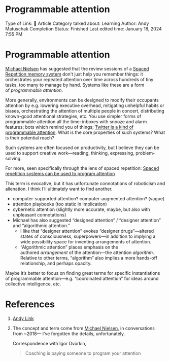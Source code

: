 # Programmable attention

Type of Link: 📝 Article
Category talked about: Learning
Author: Andy Matuschak
Completion Status: Finished
Last edited time: January 18, 2024 7:55 PM

# **Programmable attention**

[Michael Nielsen](https://notes.andymatuschak.org/z4JuirVwUcoGL4wZ8dM6Los) has suggested that the review sessions of a [Spaced Repetition memory system](Spaced%20Repetition%20memory%20system.md) don’t just help you remember things: it orchestrates your repeated attention over time across hundreds of tiny tasks, too many to manage by hand. Systems like these are a form of *programmable attention*.

More generally, environments can be designed to modify their occupants attention by e.g. lowering executive overhead, mitigating unhelpful habits or biases, orchestrating the attention of multiple people in concert, distributing known-good attentional strategies, etc. You use simpler forms of programmable attention all the time: inboxes with snooze and alarm features; bots which remind you of things; [Twitter is a kind of programmable attention](Twitter%20is%20a%20kind%20of%20programmable%20attention.md). What is the core properties of such systems? What is their potential reach?

Such systems are often focused on productivity, but I believe they can be used to support creative work—reading, thinking, expressing, problem-solving.

For more, seen specifically through the lens of spaced repetition: [Spaced repetition systems can be used to program attention ](Spaced%20repetition%20systems%20can%20be%20used%20to%20program%20attention.md)

This term is evocative, but it has unfortunate connotations of roboticism and alienation. I think I’ll ultimately want to find another.

- computer-supported attention? computer-augmented attention? (vague)
- attention playbooks (too static in implication)
- cybernetic attention (slightly more accurate, maybe, but also with unpleasant connotations)
- Michael has also suggested “designed attention” / “designer attention” and “algorithmic attention.”
    - I like that “designer attention” evokes “designer drugs”—altered states of consciousness, superpowers—in addition to implying a wide possibility space for inventing arrangements of attention.
    - “Algorithmic attention” places emphasis on the authored *arrangement* of the attention—the attention *algorithm*. Relative to other terms, “algorithm” also implies a more hands-off relationship, and perhaps opacity.

Maybe it’s better to focus on finding great terms for specific instantiations of programmable attention—e.g. “coordinated attention” for ideas around collective intelligence, etc.

# References

1. [Andy Link](https://notes.andymatuschak.org/About_these_notes?stackedNotes=z5E5QawiXCMbtNtupvxeoEX&stackedNotes=zKGjQtsTKgscAoq271ZzKqw&stackedNotes=zTn3g4wTm1hbkNFUvLLjpev&stackedNotes=zR6RRbCfY5rFkiimFnaJZKB&stackedNotes=z4EXkuLjdBrBZe7PVAGXc5a&stackedNotes=zNUaiGAXp21eorsER1Jm9yU&stackedNotes=zDh1yhNFQNxDEre12B4zd8k&stackedNotes=zLhoRUyjKU665EY16u4XXJy&stackedNotes=zTDjZQbKAT9pALtsk2HfePx&stackedNotes=zSK4LyrCbG9zDrdCWmcovUW&stackedNotes=zB92WZZ5baBHKZPPbWMbYEv&stackedNotes=zPpaHZYKuBPyoDtgcsiZ9RV&stackedNotes=zYHvjdAHV8eKdtFh18LavmM)
2. The concept and term come from [Michael Nielsen](https://notes.andymatuschak.org/z4JuirVwUcoGL4wZ8dM6Los), in conversations from ~2018— I’ve forgotten the details, unfortunately.
    
    Correspondence with Igor Dvorkin,
    
    > Coaching is paying someone to program your attention
    >